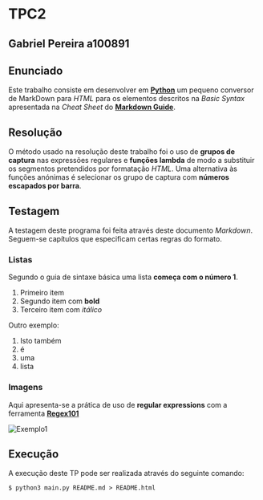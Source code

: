 # TPC2
## Gabriel Pereira a100891

## Enunciado

Este trabalho consiste em desenvolver em **[Python](https://www.python.org/)** um pequeno conversor de MarkDown para *HTML* para os elementos descritos na *Basic Syntax* apresentada na *Cheat Sheet* do **[Markdown Guide](https://www.markdownguide.org/cheat-sheet/)**.

## Resolução

O método usado na resolução deste trabalho foi o uso de **grupos de captura** nas expressões regulares e **funções lambda** de modo a substituir os segmentos pretendidos por formatação *HTML*. Uma alternativa às funções anónimas é selecionar os grupo de captura com **números escapados por barra**.

## Testagem

A testagem deste programa foi feita através deste documento *Markdown*. Seguem-se capítulos que especificam certas regras do formato.

### Listas

Segundo o guia de sintaxe básica uma lista **começa com o número 1**.

1. Primeiro item
2. Segundo item com **bold**
3. Terceiro item com *itálico*

Outro exemplo:

1. Isto também
3. é
100. uma
1. lista

### Imagens

Aqui apresenta-se a prática de uso de **regular expressions** com a ferramenta **[Regex101](https://regex101.com/)**

![Exemplo1](https://d2h1bfu6zrdxog.cloudfront.net/wp-content/uploads/2022/04/img_625491e9ce092.png)

## Execução

A execução deste TP pode ser realizada através do seguinte comando:

    $ python3 main.py README.md > README.html
